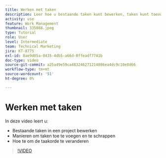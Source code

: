 ```yaml
---
title: Werken met taken
description: Leer hoe u bestaande taken kunt bewerken, taken kunt toevoegen en verwijderen en de taakvolgorde voor een project kunt wijzigen in [!DNL  Workfront].
activity: use
feature: Work Management
thumbnail: 335088.jpeg
type: Tutorial
role: User
level: Intermediate
team: Technical Marketing
jira: KT-8775
exl-id: 8ae9d05a-0435-4db5-a66d-8ffeadf7741b
doc-type: video
source-git-commit: a25a49e59ca483246271214886ea4dc9c10e8d66
workflow-type: tm+mt
source-wordcount: '51'
ht-degree: 0%

---
```


# Werken met taken

In deze video leert u:

* Bestaande taken in een project bewerken
* Manieren om taken toe te voegen en te schrappen
* Hoe te om de taakorde te veranderen

>[!VIDEO](https://video.tv.adobe.com/v/335088/?quality=12&learn=on)
